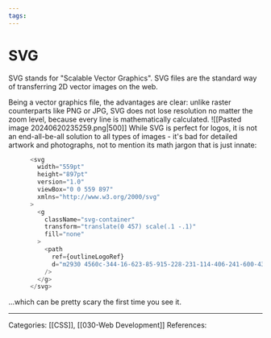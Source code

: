 ```yaml
---
tags:
---
```

# SVG
SVG stands for "Scalable Vector Graphics". SVG files are the standard way of transferring 2D vector images on the web.

Being a vector graphics file, the advantages are clear: unlike raster counterparts like PNG or JPG, SVG does not lose resolution no matter the zoom level, because every line is mathematically calculated.
![[Pasted image 20240620235259.png|500]]
While SVG is perfect for logos, it is not an end-all-be-all solution to all types of images - it's bad for detailed artwork and photographs, not to mention its math jargon that is just innate:

```jsx
      <svg
        width="559pt"
        height="897pt"
        version="1.0"
        viewBox="0 0 559 897"
        xmlns="http://www.w3.org/2000/svg"
      >
        <g
          className="svg-container"
          transform="translate(0 457) scale(.1 -.1)"
          fill="none"
        >
          <path
            ref={outlineLogoRef}
            d="m2930 4560c-344-16-623-85-915-228-231-114-406-241-600-436-61-60-145-137-188-169-432-325-715-757-806-1230-109-564 21-1117 384-1641 250-360 780-877 1547-1511 451-373 600-505 803-708 215-216 275-293 350-448 55-114 75-188 82-298 6-96-6-173-39-257-21-53-27-59-73-76-136-51-374-73-521-46-401 71-763 376-1088 916-21 35-43 63-50 63s-32-13-57-29c-74-48-229-141-233-141-3 0-54-31-113-68s-135-84-168-102c-33-19-67-39-77-45-9-5-56-34-105-63-48-29-153-94-233-143s-152-92-160-96c-26-12-144-86-180-114-19-15-137-88-262-164-130-78-228-143-228-151s30-70 66-137c207-379 396-640 644-887 219-218 401-350 665-480 247-122 484-196 775-241 172-27 628-38 819-19 636 61 1161 302 1561 716 47 48 128 120 181 160 402 304 684 722 804 1189 61 240 70 318 70 640 0 259-3 304-23 418-84 467-268 823-647 1257-192 218-401 409-1095 995-637 539-1034 894-1208 1081-152 163-223 311-223 465 0 43 2 83 5 88 20 32 266 41 394 15 322-65 649-312 972-731 39-51 70-83 82-83 10 0 283 234 615 528 328 290 684 605 792 700s197 181 199 191-38 62-100 131c-399 446-754 740-1106 918-314 159-659 255-962 268-63 2-135 6-160 7-25 2-110 0-190-4zm570-58c671-123 1188-450 1813-1144 53-60 97-112 96-115-1-12-411-367-423-367-6 0-20-13-31-28-11-16-164-156-340-312l-320-283-18 24c-239 311-459 523-675 651-99 59-246 117-344 137-112 23-311 21-416-4-200-48-373-182-450-349-32-70-34-82-34-176 0-179 64-318 229-494 182-195 573-545 1213-1086 693-585 897-771 1085-985 379-434 563-790 647-1257 20-113 23-161 23-398 0-300-10-384-70-620-97-379-302-729-586-1e3 -105-100-185-166-191-159-9 8-63-29-92-63-48-57-291-191-482-266-202-79-481-143-735-167-188-18-606-8-779 19-290 45-528 119-775 241-385 190-680 444-972 836-118 159-345 527-332 538 46 36 763 456 773 453 16-7 36 11 30 27-3 9 131 99 212 142 28 15 203 122 231 141 21 14 23 13 45-23 225-384 515-687 794-829 164-84 300-115 503-115 125 0 235 15 340 46 17 5 22 4 17-4-13-22 24-13 47 11 12 13 53 40 91 61 193 105 351 279 418 462 18 49 21 82 22 199 1 165-11 222-79 363-75 156-135 232-355 453-208 208-355 338-808 713-766 633-1288 1142-1537 1501-305 440-449 908-415 1355 24 318 109 596 262 848 74 123 192 277 231 301 18 11 43 38 56 61 24 42 155 164 277 255 293 221 660 367 1050 419 167 23 601 15 754-13zm-2357-938c-321-485-398-1123-203-1693 70-208 178-417 315-615 250-360 780-877 1547-1511 451-373 600-505 803-708 215-216 275-292 350-448 65-136 80-200 79-343-1-134-15-186-80-302-60-108-201-244-326-317-53-31-55-28-31 35 12 33 17 79 17 184 1 165-12 222-79 363-75 156-135 232-355 453-208 208-355 338-808 713-766 633-1288 1142-1537 1501-305 440-449 908-415 1355 34 454 190 817 504 1174 58 66 264 256 277 256 4 0-23-44-58-97zm2095-529c212-43 445-176 659-378 129-121 368-406 360-429-2-6-95-93-208-193l-204-182-18 24c-105 137-202 250-307 355-191 192-351 304-540 380-145 58-234 72-415 67l-153-4 24 47c28 57 121 159 181 200 71 49 158 88 240 108 99 25 274 27 381 5zm-2672-5486c233-416 511-757 812-997 275-219 616-385 967-472 225-55 364-71 669-76 307-6 445 3 666 43 255 46 474 119 698 233l117 60-75-71c-377-356-881-572-1471-628-188-18-606-8-779 19-465 72-868 244-1222 521-180 141-402 382-575 625-130 183-342 550-326 566 11 11 446 277 454 278 4 1 33-45 65-101z"
          />
        </g>
      </svg>
```
...which can be pretty scary the first time you see it.

---
Categories: [[CSS]], [[030-Web Development]]
References:
